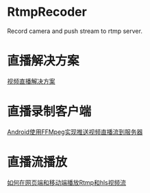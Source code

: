 # RtmpRecoder

Record camera and push stream to rtmp server.

# 直播解决方案
[视频直播解决方案](http://tangokk.com/blog/2016/01/29/%E7%9B%B4%E6%92%AD%E8%A7%A3%E5%86%B3%E6%96%B9%E6%A1%88-%E6%90%AD%E5%BB%BA%E4%BD%A0%E8%87%AA%E5%B7%B1%E7%9A%84%E7%9B%B4%E6%92%AD%E5%B9%B3%E5%8F%B0/)

# 直播录制客户端
[Android使用FFMpeg实现推送视频直播流到服务器](http://tangokk.com/blog/2016/01/30/Android%E4%BD%BF%E7%94%A8FFMpeg%E5%AE%9E%E7%8E%B0%E6%8E%A8%E9%80%81%E8%A7%86%E9%A2%91%E7%9B%B4%E6%92%AD%E6%B5%81%E5%88%B0%E6%9C%8D%E5%8A%A1%E5%99%A8/)

# 直播流播放
[如何在网页端和移动端播放Rtmp和hls视频流](http://tangokk.com/blog/2016/01/30/%E5%9C%A8%E5%90%84%E7%AB%AF%E5%AE%9E%E7%8E%B0Rtmp%E5%92%8Chls%E6%B5%81%E8%A7%86%E9%A2%91%E7%9A%84%E6%92%AD%E6%94%BE/)

